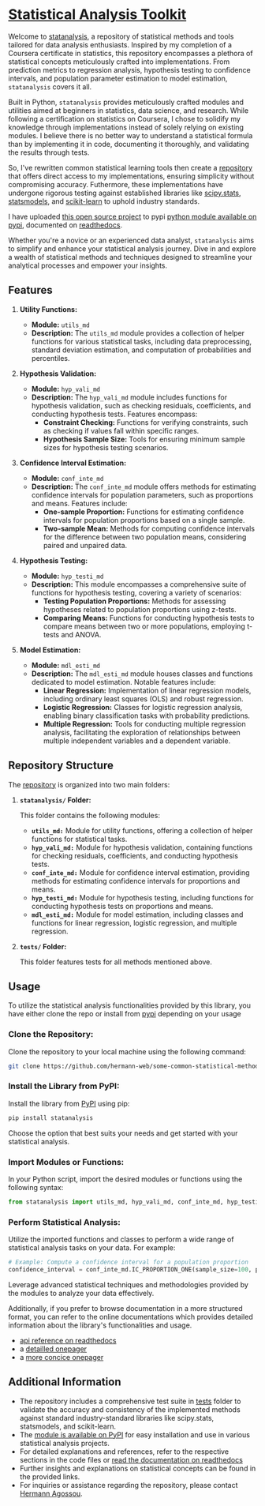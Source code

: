 # [Statistical Analysis Toolkit](https://github.com/Hermann-web/some-common-statistical-methods)

Welcome to [statanalysis](https://pypi.org/project/stat-analysis/), a repository of statistical methods and tools tailored for data analysis enthusiasts. Inspired by my completion of a Coursera certificate in statistics, this repository encompasses a plethora of statistical concepts meticulously crafted into implementations. From prediction metrics to regression analysis, hypothesis testing to confidence intervals, and population parameter estimation to model estimation, `statanalysis` covers it all.

Built in Python, `statanalysis` provides meticulously crafted modules and utilities aimed at beginners in statistics, data science, and research. While following a certification on statistics on Coursera, I chose to solidify my knowledge through implementations instead of solely relying on existing modules. I believe there is no better way to understand a statistical formula than by implementing it in code, documenting it thoroughly, and validating the results through tests.

So, I've rewritten common statistical learning tools then create a [repository](https://github.com/Hermann-web/some-common-statistical-methods) that offers direct access to my implementations, ensuring simplicity without compromising accuracy. Futhermore, these implementations have undergone rigorous testing against established libraries like [scipy.stats](https://docs.scipy.org/doc/scipy/reference/stats.html), [statsmodels](https://www.statsmodels.org/stable/index.html), and [scikit-learn](https://scikit-learn.org/stable/modules/classes.html) to uphold industry standards.

I have uploaded [this open source project](https://github.com/Hermann-web/some-common-statistical-methods) to pypi [python module available on pypi](https://pypi.org/project/stat-analysis/), documented on [readthedocs](https://statanalysis.readthedocs.io).

Whether you're a novice or an experienced data analyst, `statanalysis` aims to simplify and enhance your statistical analysis journey. Dive in and explore a wealth of statistical methods and techniques designed to streamline your analytical processes and empower your insights.

## Features

1. **Utility Functions:**
   - **Module:** `utils_md`
   - **Description:** The `utils_md` module provides a collection of helper functions for various statistical tasks, including data preprocessing, standard deviation estimation, and computation of probabilities and percentiles.

1. **Hypothesis Validation:**
   - **Module:** `hyp_vali_md`
   - **Description:** The `hyp_vali_md` module includes functions for hypothesis validation, such as checking residuals, coefficients, and conducting hypothesis tests. Features encompass:
     - **Constraint Checking:** Functions for verifying constraints, such as checking if values fall within specific ranges.
     - **Hypothesis Sample Size:** Tools for ensuring minimum sample sizes for hypothesis testing scenarios.

1. **Confidence Interval Estimation:**
   - **Module:** `conf_inte_md`
   - **Description:** The `conf_inte_md` module offers methods for estimating confidence intervals for population parameters, such as proportions and means. Features include:
     - **One-sample Proportion:** Functions for estimating confidence intervals for population proportions based on a single sample.
     - **Two-sample Mean:** Methods for computing confidence intervals for the difference between two population means, considering paired and unpaired data.

1. **Hypothesis Testing:**
   - **Module:** `hyp_testi_md`
   - **Description:** This module encompasses a comprehensive suite of functions for hypothesis testing, covering a variety of scenarios:
     - **Testing Population Proportions:** Methods for assessing hypotheses related to population proportions using z-tests.
     - **Comparing Means:** Functions for conducting hypothesis tests to compare means between two or more populations, employing t-tests and ANOVA.

1. **Model Estimation:**
   - **Module:** `mdl_esti_md`
   - **Description:** The `mdl_esti_md` module houses classes and functions dedicated to model estimation. Notable features include:
     - **Linear Regression:** Implementation of linear regression models, including ordinary least squares (OLS) and robust regression.
     - **Logistic Regression:** Classes for logistic regression analysis, enabling binary classification tasks with probability predictions.
     - **Multiple Regression:** Tools for conducting multiple regression analysis, facilitating the exploration of relationships between multiple independent variables and a dependent variable.

## Repository Structure

The [repository](https://github.com/Hermann-web/some-common-statistical-methods) is organized into two main folders:

1. **`statanalysis/` Folder:**

   This folder contains the following modules:

   - **`utils_md:`** Module for utility functions, offering a collection of helper functions for statistical tasks.
   - **`hyp_vali_md:`** Module for hypothesis validation, containing functions for checking residuals, coefficients, and conducting hypothesis tests.
   - **`conf_inte_md:`** Module for confidence interval estimation, providing methods for estimating confidence intervals for proportions and means.
   - **`hyp_testi_md:`** Module for hypothesis testing, including functions for conducting hypothesis tests on proportions and means.
   - **`mdl_esti_md:`** Module for model estimation, including classes and functions for linear regression, logistic regression, and multiple regression.

2. **`tests/` Folder:**

   This folder features tests for all methods mentioned above.

## Usage

To utilize the statistical analysis functionalities provided by this library, you have either clone the repo or install from [pypi](https://pypi.org/project/stat-analysis/) depending on your usage

### **Clone the Repository:**

Clone the repository to your local machine using the following command:

```bash
git clone https://github.com/hermann-web/some-common-statistical-methods
```

### **Install the Library from PyPI:**

Install the library from [PyPI](https://pypi.org/project/stat-analysis/) using pip:

```bash
pip install statanalysis
```

Choose the option that best suits your needs and get started with your statistical analysis.

### **Import Modules or Functions:**

In your Python script, import the desired modules or functions using the following syntax:

```python
from statanalysis import utils_md, hyp_vali_md, conf_inte_md, hyp_testi_md, mdl_esti_md
```

### **Perform Statistical Analysis:**

Utilize the imported functions and classes to perform a wide range of statistical analysis tasks on your data. For example:

```python
# Example: Compute a confidence interval for a population proportion
confidence_interval = conf_inte_md.IC_PROPORTION_ONE(sample_size=100, parameter=0.5, confidence=0.95)
```

Leverage advanced statistical techniques and methodologies provided by the modules to analyze your data effectively.

Additionally, if you prefer to browse documentation in a more structured format, you can refer to the online documentations which provides detailed information about the library's functionalities and usage.

- [api reference on readthedocs](https://statanalysis.readthedocs.io/en/latest/statanalysis/statanalysis.html)
- a [detailled onepager](https://github.com/Hermann-web/some-common-statistical-methods/blob/main/docs/detailled-docu.md)
- a [more concice onepager](https://github.com/Hermann-web/some-common-statistical-methods/blob/main/docs/concise-docu.md)

## Additional Information

- The repository includes a comprehensive test suite in [tests](./tests/) folder to validate the accuracy and consistency of the implemented methods against standard industry-standard libraries like scipy.stats, statsmodels, and scikit-learn.
- The [module is available on PyPI](https://pypi.org/project/stat-analysis/) for easy installation and use in various statistical analysis projects.
- For detailed explanations and references, refer to the respective sections in the code files or [read the documentation on readthedocs](https://statanalysis.readthedocs.io/en/latest/statanalysis/statanalysis.html)
- Further insights and explanations on statistical concepts can be found in the provided links.
- For inquiries or assistance regarding the repository, please contact [Hermann Agossou](mailto:hermannagossou7[at]gmail.com).
